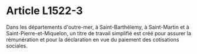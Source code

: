 # Article L1522-3

Dans les départements d'outre-mer, à Saint-Barthélemy, à Saint-Martin et à Saint-Pierre-et-Miquelon, un titre de travail simplifié est créé pour assurer la rémunération et pour la déclaration en vue du paiement des cotisations sociales.